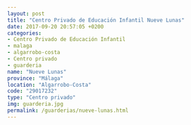 ```yaml
---
layout: post
title: "Centro Privado de Educación Infantil Nueve Lunas"
date: 2017-09-20 20:57:05 +0200
categories:
- Centro Privado de Educación Infantil
- malaga
- algarrobo-costa
- Centro privado
- guarderia
name: "Nueve Lunas"
province: "Málaga"
location: "Algarrobo-Costa"
code: "29017232"
type: "Centro privado"
img: guarderia.jpg
permalink: /guarderias/nueve-lunas.html
---
```

